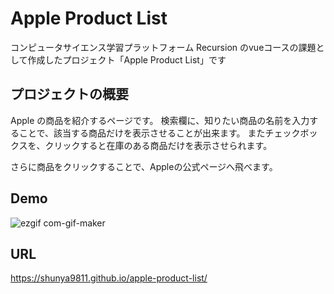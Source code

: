 # Apple Product List

コンピュータサイエンス学習プラットフォーム Recursion のvueコースの課題として作成したプロジェクト「Apple Product List」です

## プロジェクトの概要

Apple の商品を紹介するページです。
検索欄に、知りたい商品の名前を入力することで、該当する商品だけを表示させることが出来ます。
またチェックボックスを、クリックすると在庫のある商品だけを表示させられます。

さらに商品をクリックすることで、Appleの公式ページへ飛べます。

## Demo

![ezgif com-gif-maker](https://user-images.githubusercontent.com/64852663/213934916-3d632e0f-b427-465b-b9d4-0bba42f3e3fc.gif)


## URL

https://shunya9811.github.io/apple-product-list/

